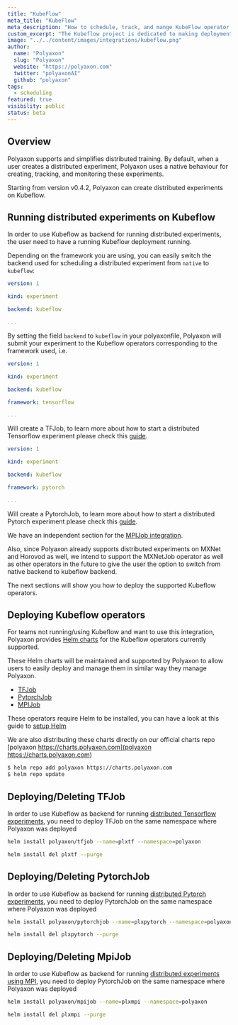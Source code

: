 ```yaml
---
title: "KubeFlow"
meta_title: "KubeFlow"
meta_description: "How to schedule, track, and mange KubeFlow operator on Polyaxon. Polyaxon can schedule and manage KubeFlow operator natively."
custom_excerpt: "The Kubeflow project is dedicated to making deployments of machine learning (ML) workflows on Kubernetes simple, portable and scalable."
image: "../../content/images/integrations/kubeflow.png"
author:
  name: "Polyaxon"
  slug: "Polyaxon"
  website: "https://polyaxon.com"
  twitter: "polyaxonAI"
  github: "polyaxon"
tags: 
  - scheduling
featured: true
visibility: public
status: beta
---
```


## Overview

Polyaxon supports and simplifies distributed training. By default, when a user creates a distributed experiment, Polyaxon uses a native behaviour for creating, tracking, and monitoring these experiments.

Starting from version v0.4.2, Polyaxon can create distributed experiments on Kubeflow.

## Running distributed experiments on Kubeflow

In order to use Kubeflow as backend for running distributed experiments, the user need to have a running Kubeflow deployment running.

Depending on the framework you are using, you can easily switch the backend used for scheduling a distributed experiment from `native` to `kubeflow`:

```yaml
version: 1

kind: experiment

backend: kubeflow

...
```

By setting the field `backend` to `kubeflow` in your polyaxonfile, Polyaxon will submit your experiment to the Kubeflow operators corresponding to the framework used, i.e.

```yaml
version: 1

kind: experiment

backend: kubeflow

framework: tensorflow

...
```

Will create a TFJob, to learn more about how to start a distributed Tensorflow experiment please check this [guide](/integrations/tensorflow/).


```yaml
version: 1

kind: experiment

backend: kubeflow

framework: pytorch

...
```

Will create a PytorchJob, to learn more about how to start a distributed Pytorch experiment please check this [guide](/integrations/pytorch/).

We have an independent section for the [MPIJob integration](/integrations/mpi/).
 
Also, since Polyaxon already supports distributed experiments on MXNet and Horovod as well, 
we intend to support the MXNetJob operator as well as other operators in the future to give the user the option to switch from native backend to kubeflow backend.

The next sections will show you how to deploy the supported Kubeflow operators. 

## Deploying Kubeflow operators

For teams not running/using Kubeflow and want to use this integration, 
Polyaxon provides [Helm charts](https://github.com/polyaxon/polyaxon-kubeflow) for the Kubeflow operators currently supported.

These Helm charts will be maintained and supported by Polyaxon to allow users to easily deploy and manage them in similar way they manage Polyaxon.

 * [TFJob](https://github.com/polyaxon/polyaxon-kubeflow/tree/master/tfjob)
 * [PytorchJob](https://github.com/polyaxon/polyaxon-kubeflow/tree/master/pytorchjob)
 * [MPIJob](https://github.com/polyaxon/polyaxon-kubeflow/tree/master/tfjob)
 
These operators require Helm to be installed, you can have a look at this guide to [setup Helm](/guides/setup-helm/)

We are also distributing these charts directly on our official charts repo [polyaxon https://charts.polyaxon.com](polyaxon https://charts.polyaxon.com)

```bash
$ helm repo add polyaxon https://charts.polyaxon.com
$ helm repo update
```

## Deploying/Deleting TFJob

In order to use Kubeflow as backend for running [distributed Tensorflow experiments](/integrations/tensorflow/), 
you need to deploy TFJob on the same namespace where Polyaxon was deployed

```bash
helm install polyaxon/tfjob --name=plxtf --namespace=polyaxon
```

```bash
helm install del plxtf --purge
```
  
## Deploying/Deleting PytorchJob

In order to use Kubeflow as backend for running [distributed Pytorch experiments](/integrations/tensorflow/), 
you need to deploy PytorchJob on the same namespace where Polyaxon was deployed

```bash
helm install polyaxon/pytorchjob --name=plxpytorch --namespace=polyaxon
```

```bash
helm install del plxpytorch --purge
```

## Deploying/Deleting MpiJob

In order to use Kubeflow as backend for running [distributed experiments using MPI](/integrations/mpi/), 
you need to deploy PytorchJob on the same namespace where Polyaxon was deployed

```bash
helm install polyaxon/mpijob --name=plxmpi --namespace=polyaxon
```

```bash
helm install del plxmpi --purge
```
